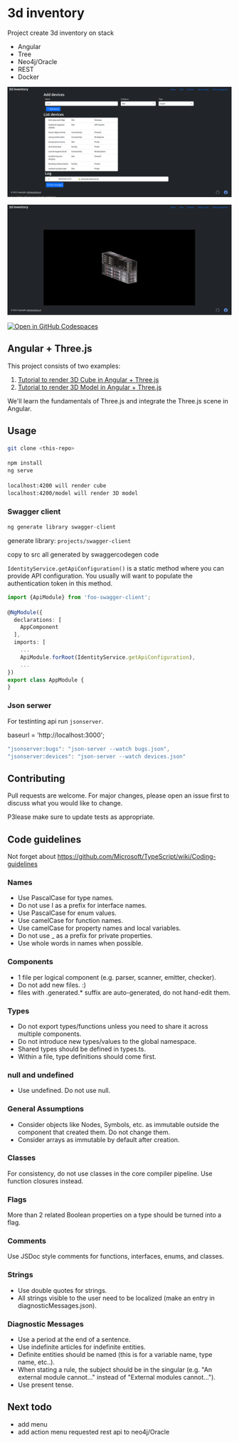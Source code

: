 # 3d inventory

Project create 3d inventory on stack

- Angular
- Tree
- Neo4j/Oracle
- REST
- Docker

![3d inventory ui](doc/img/Screenshot%20from%202023-03-27%2008-11-29.png?version%3D1679897600359)

![3d inventory cube 3d](doc/img/Screenshot%20from%202023-03-27%2008-15-27.png?version%3D1679897790517)

[![Open in GitHub Codespaces](https://github.com/codespaces/badge.svg)](https://github.com/codespaces/new?hide_repo_select=true&ref=main&repo=0000000&machine=premiumLinux&devcontainer_path=.devcontainer%2Fdevcontainer.json&location=WestUs2)

## Angular + Three.js

This project consists of two examples:

1. [Tutorial to render 3D Cube in Angular + Three.js](https://srivastavaanurag79.medium.com/hello-cube-your-first-three-js-scene-in-angular-176c44b9c6c0)
2. [Tutorial to render 3D Model in Angular + Three.js](https://srivastavaanurag79.medium.com/3d-model-three-js-scene-in-angular-7bcbc0d00c31)

We'll learn the fundamentals of Three.js and integrate the Three.js scene in Angular.

## Usage

```bash
git clone <this-repo>

npm install
ng serve

localhost:4200 will render cube
localhost:4200/model will render 3D model
```

### Swagger client

```js
ng generate library swagger-client
```

generate library: `projects/swagger-client`

copy to src all generated by swaggercodegen code

`IdentityService.getApiConfiguration()` is a static method where you can provide API configuration. You usually will want to populate the authentication token in this method.

```ts
import {ApiModule} from 'foo-swagger-client';

@NgModule({
  declarations: [
    AppComponent
  ],
  imports: [
    ...
    ApiModule.forRoot(IdentityService.getApiConfiguration),
    ...
})
export class AppModule {
}
```

### Json serwer

For testinting api run `jsonserver`.

baseurl = 'http://localhost:3000';

```js
"jsonserver:bugs": "json-server --watch bugs.json",
"jsonserver:devices": "json-server --watch devices.json"
```

## Contributing

Pull requests are welcome. For major changes, please open an issue first to discuss what you would like to change.

P3lease make sure to update tests as appropriate.

## Code guidelines

Not forget about https://github.com/Microsoft/TypeScript/wiki/Coding-guidelines

### Names

- Use PascalCase for type names.
- Do not use I as a prefix for interface names.
- Use PascalCase for enum values.
- Use camelCase for function names.
- Use camelCase for property names and local variables.
- Do not use \_ as a prefix for private properties.
- Use whole words in names when possible.

### Components

- 1 file per logical component (e.g. parser, scanner, emitter, checker).
- Do not add new files. :)
- files with .generated.\* suffix are auto-generated, do not hand-edit them.

### Types

- Do not export types/functions unless you need to share it across multiple components.
- Do not introduce new types/values to the global namespace.
- Shared types should be defined in types.ts.
- Within a file, type definitions should come first.

### null and undefined

- Use undefined. Do not use null.

### General Assumptions

- Consider objects like Nodes, Symbols, etc. as immutable outside the component that created them. Do not change them.
- Consider arrays as immutable by default after creation.

### Classes

For consistency, do not use classes in the core compiler pipeline. Use function closures instead.

### Flags

More than 2 related Boolean properties on a type should be turned into a flag.

### Comments

Use JSDoc style comments for functions, interfaces, enums, and classes.

### Strings

- Use double quotes for strings.
- All strings visible to the user need to be localized (make an entry in diagnosticMessages.json).

### Diagnostic Messages

- Use a period at the end of a sentence.
- Use indefinite articles for indefinite entities.
- Definite entities should be named (this is for a variable name, type name, etc..).
- When stating a rule, the subject should be in the singular (e.g. "An external module cannot..." instead of "External modules cannot...").
- Use present tense.

## Next todo

- add menu
- add action menu requested rest api to neo4j/Oracle
